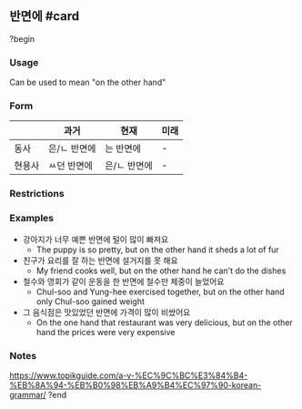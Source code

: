 ## 반면에 #card
?begin
### Usage
Can be used to mean "on the other hand"
### Form
|     | 과거      | 현재      | 미래  |
| --- | ------- | ------- | --- |
| 동사  | 은/ㄴ 반면에 | 는 반면에   | -   |
| 현용사 | ㅆ던 반면에  | 은/ㄴ 반면에 | -   |
### Restrictions
### Examples
* 강아지가 너무 예쁜 반면에 털이 많이 빠져요
	* The puppy is so pretty, but on the other hand it sheds a lot of fur
* 친구가 요리를 잘 하는 반면에 설거지를 못 해요
	* My friend cooks well, but on the other hand he can't do the dishes
* 철수와 영회가 같이 운동을 한 반면에 철수만 체중이 늘었어요
	* Chul-soo and Yung-hee exercised together, but on the other hand only Chul-soo gained weight
* 그 음식점은 맛있었던 반면에 가격이 많이 비쌌어요
	* On the one hand that restaurant was very delicious, but on the other hand the prices were very expensive
### Notes
https://www.topikguide.com/a-v-%EC%9C%BC%E3%84%B4-%EB%8A%94-%EB%B0%98%EB%A9%B4%EC%97%90-korean-grammar/
?end
